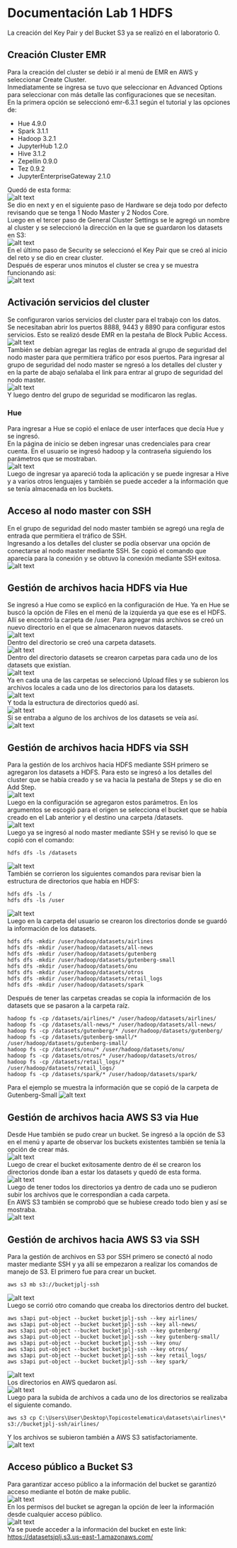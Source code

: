 # Documentación Lab 1 HDFS

La creación del Key Pair y del Bucket S3 ya se realizó en el laboratorio 0.
## Creación Cluster EMR
Para la creación del cluster se debió ir al menú de EMR en AWS y seleccionar Create Cluster.  
Inmediatamente se ingresa se tuvo que seleccionar en Advanced Options para seleccionar con más detalle las configuraciones que se necesitan.   
En la primera opción se seleccionó emr-6.3.1 según el tutorial y las opciones de: 
- Hue 4.9.0
- Spark 3.1.1
- Hadoop 3.2.1
- JupyterHub 1.2.0
- Hive 3.1.2
- Zepellin 0.9.0
- Tez 0.9.2
- JupyterEnterpriseGateway 2.1.0

Quedó de esta forma:  
![alt text](/img/opcionescluster.jpg "emr1")  
Se dio en next y en el siguiente paso de Hardware se deja todo por defecto revisando que se tenga 1 Nodo Master y 2 Nodos Core.  
Luego en el tercer paso de General Cluster Settings se le agregó un nombre al cluster y se seleccionó la dirección en la que se guardaron los datasets en S3:  
![alt text](/img/seguridadcluster.jpg "emr2")  
En el último paso de Security se seleccionó el Key Pair que se creó al inicio del reto y se dio en crear cluster.  
Después de esperar unos minutos el cluster se crea y se muestra funcionando asi:  
![alt text](/img/conexion.jpg"clusterok")    


## Activación servicios del cluster
Se configuraron varios servicios del cluster para el trabajo con los datos.  
Se necesitaban abrir los puertos 8888, 9443 y 8890 para configurar estos servicios. Esto se realizó desde EMR en la pestaña de Block Public Access.  
![alt text](/BigData/Lab0/img/blockaccessemr.jpg "baccesemr")  
También se debían agregar las reglas de entrada al grupo de seguridad del nodo master para que permitiera tráfico por esos puertos. Para ingresar al grupo de seguridad del nodo master se ngresó a los detalles del cluster y en la parte de abajo señalaba el link para entrar al grupo de seguridad del nodo master.  
![alt text](/img/seguridadcluster.jpg"clusterinfo")  
Y luego dentro del grupo de seguridad se modificaron las reglas.   


### Hue
Para ingresar a Hue se copió el enlace de user interfaces que decía Hue y se ingresó.  
En la página de inicio se deben ingresar unas credenciales para crear cuenta. En el usuario se ingresó hadoop y la contraseña siguiendo los parámetros que se mostraban.  
![alt text](/img/hue.jpg "loginhue")  
Luego de ingresar ya apareció toda la aplicación y se puede ingresar a Hive y a varios otros lenguajes y también se puede acceder a la información que se tenía almacenada en los buckets.  


## Acceso al nodo master con SSH
En el grupo de seguridad del nodo master también se agregó una regla de entrada que permitiera el tráfico de SSH.  
Ingresando a los detalles del cluster se podía observar una opción de conectarse al nodo master mediante SSH. Se copió el comando que aparecía para la conexión y se obtuvo la conexión mediante SSH exitosa.  
![alt text](/img/conexion.jpg "sshmaster")  

## Gestión de archivos hacia HDFS via Hue
Se ingresó a Hue como se explicó en la configuración de Hue. Ya en Hue se buscó la opción de Files en el menú de la izquierda ya que ese es el HDFS.  
Allí se encontró la carpeta de /user. Para agregar más archivos se creó un nuevo directorio en el que se almacenaron nuevos datasets.  
![alt text](/img/hueuser.jpg "hdfshue1")  
Dentro del directorio se creó una carpeta datasets.  
![alt text](/img/hueuser.jpg "hdfshue2")  
Dentro del directorio datasets se crearon carpetas para cada uno de los datasets que existían.  
![alt text](/img/datasetshue.jpg "hdfshue6")  
Ya en cada una de las carpetas se seleccionó Upload files y se subieron los archivos locales a cada uno de los directorios para los datasets.  
![alt text](/img/datasetscreados.jpg "hdfshue4")  
Y toda la estructura de directorios quedó así.  
![alt text](/img/carpetas.jpg "hdfshue3")  
Si se entraba a alguno de los archivos de los datasets se veía así.  
![alt text](/img/pordentrodatasets.jpg "hdfshue7")  

## Gestión de archivos hacia HDFS via SSH
Para la gestión de los archivos hacia HDFS mediante SSH primero se agregaron los datasets a HDFS. Para esto se ingresó a los detalles del cluster que se había creado y se va hacia la pestaña de Steps y se dio en Add Step.  
![alt text](/BigData/Lab1/img/step_cluster.jpg "addstep")  
Luego en la configuración se agregaron estos parámetros. En los argumentos se escogió para el origen se selecciona el bucket que se había creado en el Lab anterior y el destino una carpeta /datasets.  
![alt text](/BigData/Lab1/img/step_config.jpg "stepcnf")  
Luego ya se ingresó al nodo master mediante SSH y se revisó lo que se copió con el comando:  
```
hdfs dfs -ls /datasets
```
![alt text](/BigData/Lab1/img/hdfs_datasets.jpg "hdfsdataset")  
También se corrieron los siguientes comandos para revisar bien la estructura de directorios que había en HDFS:
```
hdfs dfs -ls /
hdfs dfs -ls /user
```
![alt text](/BigData/Lab1/img/hdfs_lis.jpg "hdfslist")  
Luego en la carpeta del usuario se crearon los directorios donde se guardó la información de los datasets.
```
hdfs dfs -mkdir /user/hadoop/datasets/airlines
hdfs dfs -mkdir /user/hadoop/datasets/all-news
hdfs dfs -mkdir /user/hadoop/datasets/gutenberg
hdfs dfs -mkdir /user/hadoop/datasets/gutenberg-small
hdfs dfs -mkdir /user/hadoop/datasets/onu
hdfs dfs -mkdir /user/hadoop/datasets/otros
hdfs dfs -mkdir /user/hadoop/datasets/retail_logs
hdfs dfs -mkdir /user/hadoop/datasets/spark
```
Después de tener las carpetas creadas se copia la información de los datasets que se pasaron a la carpeta raíz.
```
hadoop fs -cp /datasets/airlines/* /user/hadoop/datasets/airlines/
hadoop fs -cp /datasets/all-news/* /user/hadoop/datasets/all-news/
hadoop fs -cp /datasets/gutenberg/* /user/hadoop/datasets/gutenberg/
hadoop fs -cp /datasets/gutenberg-small/* /user/hadoop/datasets/gutenberg-small/
hadoop fs -cp /datasets/onu/* /user/hadoop/datasets/onu/
hadoop fs -cp /datasets/otros/* /user/hadoop/datasets/otros/
hadoop fs -cp /datasets/retail_logs/* /user/hadoop/datasets/retail_logs/
hadoop fs -cp /datasets/spark/* /user/hadoop/datasets/spark/
```
Para el ejemplo se muestra la información que se copió de la carpeta de Gutenberg-Small
![alt text](/BigData/Lab1/img/gutenberg_small.jpg "gutenbergsmall")  

## Gestión de archivos hacia AWS S3 via Hue
Desde Hue también se pudo crear un bucket. Se ingresó a la opción de S3 en el menú y aparte de observar los buckets existentes también se tenía la opción de crear más.  
![alt text](/BigData/Lab1/img/s3_hue_1.jpg "s3hue1")  
Luego de crear el bucket exitosamente dentro de él se crearon los directorios donde iban a estar los datasets y quedó de esta forma.  
![alt text](/BigData/Lab1/img/s3_hue_2.jpg "s3hue2")  
Luego de tener todos los directorios ya dentro de cada uno se pudieron subir los archivos que le correspondían a cada carpeta.  
En AWS S3 también se comprobó que se hubiese creado todo bien y así se mostraba.  
![alt text](/BigData/Lab1/img/s3_hue_3.jpg "s3hue3")  

## Gestión de archivos hacia AWS S3 via SSH
Para la gestión de archivos en S3 por SSH primero se conectó al nodo master mediante SSH y ya allí se empezaron a realizar los comandos de manejo de S3. El primero fue para crear un bucket.  
```
aws s3 mb s3://bucketjplj-ssh
```  
![alt text](/BigData/Lab1/img/s3_ssh_1.jpg "s3ssh1")  
Luego se corrió otro comando que creaba los directorios dentro del bucket.  
```
aws s3api put-object --bucket bucketjplj-ssh --key airlines/
aws s3api put-object --bucket bucketjplj-ssh --key all-news/
aws s3api put-object --bucket bucketjplj-ssh --key gutenberg/
aws s3api put-object --bucket bucketjplj-ssh --key gutenberg-small/
aws s3api put-object --bucket bucketjplj-ssh --key onu/
aws s3api put-object --bucket bucketjplj-ssh --key otros/
aws s3api put-object --bucket bucketjplj-ssh --key retail_logs/
aws s3api put-object --bucket bucketjplj-ssh --key spark/
```  
![alt text](/BigData/Lab1/img/s3_ssh_2.jpg "s3ssh2")  
Los directorios en AWS quedaron así.  
![alt text](/BigData/Lab1/img/s3_ssh_3.jpg "s3ssh3")  
Luego para la subida de archivos a cada uno de los directorios se realizaba el siguiente comando.  
```
aws s3 cp C:\Users\User\Desktop\Topicostelematica\datasets\airlines\* s3://bucketjplj-ssh/airlines/
```  
Y los archivos se subieron también a AWS S3 satisfactoriamente.  
![alt text](/BigData/Lab1/img/s3_ssh_4.jpg "s3ssh4")  

## Acceso público a Bucket S3

Para garantizar acceso público a la información del bucket se garantizó acceso mediante el botón de make public.  
![alt text](/BigData/Lab1/img/make_public.jpg "makepublic")  
En los permisos del bucket se agregan la opción de leer la información desde cualquier acceso público.  
![alt text](/BigData/Lab1/img/acl_per.jpg "acl_per")  
Ya se puede acceder a la información del bucket en este link:  
https://datasetsjplj.s3.us-east-1.amazonaws.com/